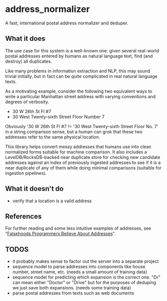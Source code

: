 address_normalizer
==================

A fast, international postal address normalizer and deduper.

## What it does

The use case for this system is a well-known one: given several real-world postal addresses entered by humans as natural language text, find (and destroy) all duplicates. 

Like many problems in information extraction and NLP, this may sound trivial initially, but in fact can be quite complicated in real natural language texts.

As a motivating example, consider the following two equivalent ways to write a particular Manhattan street address with varying conventions and degrees of verbosity.

* 30 W 26th St Fl #7
* 30 West Twenty-sixth Street Floor Number 7

Obviously '30 W 26th St Fl #7 != '30 West Twenty-sixth Street Floor No. 7' in a string comparison sense, but a human can grok that these two addresses refer to the same physical location.

This library helps convert messy addresses that humans use into clean normalized forms suitable for machine comparison. It also includes a LevelDB/RocksDB-backed near duplicate store for checking new candidate addresses against an index of previously ingested addresses to see if it is a near duplicate of any of them while doing minimal comparisons (suitable for ingestion pipelines).

## What it doesn't do

* verify that a location is a valid address

## References

For further reading and some less intuitive examples of addresses, see "[Falsehoods Programmers Believe About Addresses](http://www.mjt.me.uk/posts/falsehoods-programmers-believe-about-addresses/)".

## TODOS

* it probably makes sense to factor out the server into a separate project
* sequence model to parse addresses into components like house number, street name, etc. (needs a small amount of training data)
* sequence model for predicting which expansion is the correct one. "Dr" can mean either "Doctor" or "Drive" but for the purposes of deduping we just save both expansions. (needs some training data)
* parse postal addresses from texts such as web documents